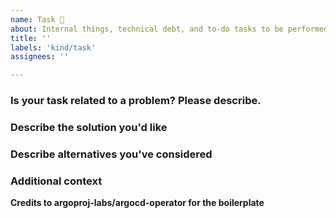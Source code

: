 ```yaml
---
name: Task 🔧
about: Internal things, technical debt, and to-do tasks to be performed.
title: ''
labels: 'kind/task'
assignees: ''

---
```

### Is your task related to a problem? Please describe.
<!-- A clear and concise description of what the problem is.-->

### Describe the solution you'd like
<!-- A clear and concise description of what you want to happen. -->

### Describe alternatives you've considered
<!--A clear and concise description of any alternative solutions or features you've considered. -->

### Additional context
<!-- Add any other context or screenshots about the task here. -->

**Credits to argoproj-labs/argocd-operator for the boilerplate**
